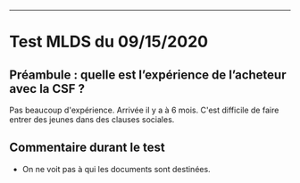 ----
# Test MLDS du 09/15/2020

## Préambule : quelle est l’expérience de l’acheteur avec la CSF ?

Pas beaucoup d'expérience. Arrivée il y a à 6 mois. C'est difficile de faire entrer des jeunes dans des clauses sociales.

## Commentaire durant le test

- On ne voit pas à qui les documents sont destinées.

